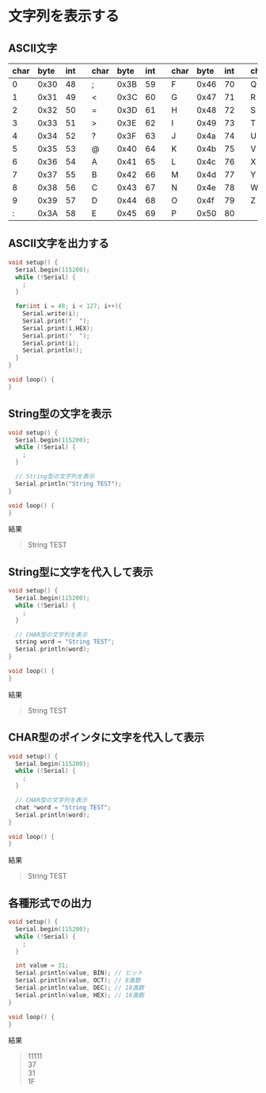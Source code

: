# 文字列を表示する

## ASCII文字

|char|byte|int||char|byte|int||char|byte|int||char|byte|int|
|:--|:--|:--|:--|:--|:--|:--|:--|:--|:--|:--|:--|:--|:--|:--|
|0|0x30|48| |;|0x3B|59| |F|0x46|70| |Q|0x51|81|
|1|0x31|49| |<|0x3C|60| |G|0x47|71| |R|0x52|82|
|2|0x32|50| |=|0x3D|61| |H|0x48|72| |S|0x53|83|
|3|0x33|51| |>|0x3E|62| |I|0x49|73| |T|0x54|84|
|4|0x34|52| |?|0x3F|63| |J|0x4a|74| |U|0x55|85|
|5|0x35|53| |@|0x40|64| |K|0x4b|75| |V|0x56|86|
|6|0x36|54| |A|0x41|65| |L|0x4c|76| |X|0x57|87|
|7|0x37|55| |B|0x42|66| |M|0x4d|77| |Y|0x58|88|
|8|0x38|56| |C|0x43|67| |N|0x4e|78| |W|0x59|89|
|9|0x39|57| |D|0x44|68| |O|0x4f|79| |Z|0x5a|90|
|:|0x3A|58| |E|0x45|69| |P|0x50|80|

## ASCII文字を出力する

```c
void setup() { 
  Serial.begin(115200);
  while (!Serial) {
    ; 
  }

  for(int i = 48; i < 127; i++){
    Serial.write(i);
    Serial.print("  ");
    Serial.print(i,HEX);
    Serial.print("  ");
    Serial.print(i);
    Serial.println();
  }
}

void loop() {
}
```


## String型の文字を表示

```c
void setup() { 
  Serial.begin(115200);
  while (!Serial) {
    ; 
  }

  // String型の文字列を表示
  Serial.println("String TEST");
}

void loop() {
}
```
結果 
> String TEST

## String型に文字を代入して表示

```c
void setup() { 
  Serial.begin(115200);
  while (!Serial) {
    ; 
  }

  // CHAR型の文字列を表示
  string word = "String TEST";
  Serial.println(word);
}

void loop() {
}
```
結果
>  String TEST


## CHAR型のポインタに文字を代入して表示

```c
void setup() { 
  Serial.begin(115200);
  while (!Serial) {
    ; 
  }

  // CHAR型の文字列を表示
  chat *word = "String TEST";
  Serial.println(word);
}

void loop() {
}
```
結果
>  String TEST


## 各種形式での出力

```c
void setup() { 
  Serial.begin(115200);
  while (!Serial) {
    ; 
  }

  int value = 31;
  Serial.println(value, BIN); // ビット
  Serial.println(value, OCT); // 8進数
  Serial.println(value, DEC); // 10進数
  Serial.println(value, HEX); // 16進数
}

void loop() {
}
```
結果
> 11111<br>
37<br>
31<br>
1F<br>


